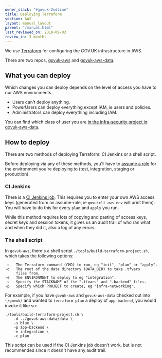 ```yaml
---
owner_slack: "#govuk-2ndline"
title: Deploying Terraform
section: AWS
layout: manual_layout
parent: "/manual.html"
last_reviewed_on: 2018-09-03
review_in: 3 months
---
```


We use [Terraform](https://terraform.io) for configuring the GOV.UK
infrastructure in AWS.

There are two repos,
[govuk-aws](https://github.com/alphagov/govuk-aws) and
[govuk-aws-data](https://github.com/alphagov/govuk-aws-data).

## What you can deploy

Which changes you can deploy depends on the level of access you have
to our AWS environments.

- Users can't deploy anything.
- PowerUsers can deploy everything except IAM, ie users and policies.
- Administrators can deploy everything including IAM.

You can find which class of user you are [in the infra-security
project in
govuk-aws-data](https://github.com/alphagov/govuk-aws-data/tree/master/data/infra-security).

## How to deploy

There are two methods of deploying Terraform: CI Jenkins or a shell script.

Before deploying via any of these methods, you'll have to [assume a
role](/manual/user-management-in-aws.html) for the
environment you're deploying to (test, integration, staging or
production).

### CI Jenkins

There is a [CI Jenkins
job](https://ci-deploy.integration.publishing.service.gov.uk/job/Deploy_Terraform_GOVUK_AWS/).
This requires you to enter your own AWS access keys (generated from an
assume-role, ie `govukcli aws env` will print them). You will have to
do this for every `plan` and `apply` you run.

While this method requires lots of copying and pasting of access keys,
secret keys and session tokens, it gives us an audit trail of who ran
what and when they did it, also a log of any errors.

### The shell script

In `govuk-aws`, there's a shell script
`./tools/build-terraform-project.sh`, which takes the following
options:

```
-c   The Terraform command (CMD) to run, eg "init", "plan" or "apply".
-d   The root of the data directory (DATA_DIR) to take .tfvars
     files from.
-e   The ENVIRONMENT to deploy to eg "integration".
-s   Specify the STACKNAME of the ".tfvars" and ".backend" files.
-p   Specify which PROJECT to create, eg "infra-networking".
```

For example, if you have `govuk-aws` and `govuk-aws-data` checked out
into `~/govuk/` and wanted to `terraform plan` a deploy of
`app-backend`, you would invoke it like so:

```
./tools/build-terraform-project.sh \
    -d ../govuk-aws-data/data \
    -s blue \
    -p app-backend \
    -e integration \
    -c plan
```

This script can be used if the CI Jenkins job doesn't work, but
is not recommended since it doesn't have any audit trail.
